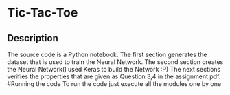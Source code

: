 # Tic-Tac-Toe
## Description
The source code is a Python notebook.
The first section generates the dataset that is used to train the Neural Network. 
The second section creates the Neural Network(I used Keras to build the Network :P)
The next sections verifies the properties that are given as Question 3,4 in the assignment pdf.
#Running the code
To run the code just execute all the modules one by one 
